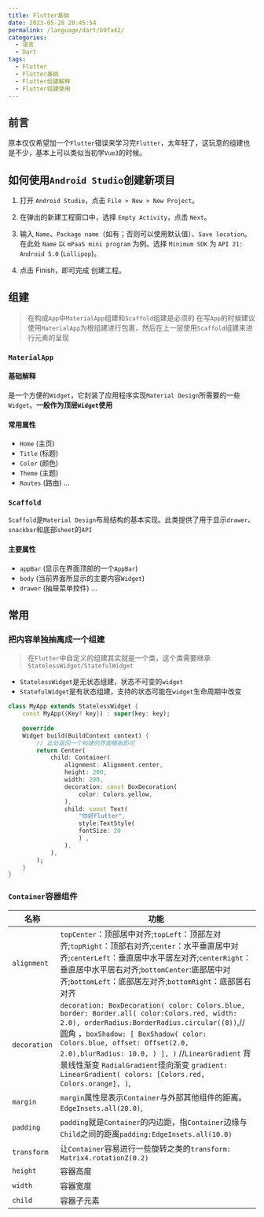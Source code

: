 ```yaml
---
title: Flutter基础
date: 2023-05-28 20:45:54
permalink: /language/dart/b9fa42/
categories:
  - 语言
  - Dart
tags:
  - Flutter
  - Flutter基础
  - Flutter组建解释
  - Flutter组建使用
---
```


## 前言

原本仅仅希望加一个`Flutter`错误来学习完`Flutter`，太年轻了，这玩意的组建也是不少，基本上可以类似当初学`Vue3`的时候。

<!-- more -->

<InArticleAdsense
    data-ad-client="ca-pub-1725717718088510"
    data-ad-slot="7426219401">
</InArticleAdsense>

## 如何使用`Android Studio`创建新项目

1. 打开 `Android Studio`，点击 `File > New > New Project`。

2. 在弹出的新建工程窗口中，选择 `Empty Activity`，点击 `Next`。

3. 输入 `Name`、`Package name`（如有；否则可以使用默认值）、`Save location`。在此处 `Name` 以 `mPaaS mini program` 为例。选择 `Minimum SDK` 为 `API 21: Android 5.0` (`Lollipop`)。

4. 点击 Finish，即可完成 创建工程。

## 组建

> 在构成`App`中`MaterialApp`组建和`Scaffold`组建是必须的
> 在写`App`的时候建议使用`MaterialApp`为根组建进行包裹，然后在上一层使用`Scaffold`组建来进行元素的呈现

### `MaterialApp`

#### 基础解释

是一个方便的`Widget`，它封装了应用程序实现`Material Design`所需要的一些`Widget`。**一般作为顶层`Widget`使用**

#### 常用属性

- `Home`            (主页)
- `Title`           (标题)
- `Color`           (颜色)
- `Theme`           (主题)
- `Routes`          (路由)
...

### `Scaffold`

`Scaffold`是`Material Design`布局结构的基本实现。此类提供了用于显示`drawer`、`snackbar`和底部`sheet`的`API`

#### 主要属性

- `appBar`          (显示在界面顶部的一个`AppBar`)
- `body`            (当前界面所显示的主要内容`Widget`)
- `drawer`          (抽屉菜单控件)
...


## 常用

### 把内容单独抽离成一个组建

> 在`Flutter`中自定义的组建其实就是一个类，这个类需要继承`StatelessWidget/StatefulWidget`

- `StatelessWidget`是无状态组建，状态不可变的`widget`
- `StatefulWidget`是有状态组建，支持的状态可能在`widget`生命周期中改变

``` dart
class MyApp extends StatelessWidget {
    const MyApp({Key? key}) : super(key: key);
    
    @override
    Widget build(BuildContext context) {
        // 此处返回一个构建的界面模板即可
        return Center(
            child: Container(
                alignment: Alignment.center,
                height: 200,
                width: 200,
                decoration: const BoxDecoration(
                    color: Colors.yellow,
                ),
                child: const Text(
                    "你好Flutter",
                    style:TextStyle(
                    fontSize: 20
                    ) ,
                ),
            ),
        );
    }
}
```


### `Container`容器组件

|  名称   | 功能  |
|  ----  | ----  |
| `alignment`  | `topCenter`：顶部居中对齐;`topLeft`：顶部左对齐;`topRight`：顶部右对齐;`center`：水平垂直居中对齐;`centerLeft`：垂直居中水平居左对齐;`centerRight`：垂直居中水平居右对齐;`bottomCenter`:底部居中对齐;`bottomLeft`：底部居左对齐;`bottomRight`：底部居右对齐 |
| `decoration`  | `decoration: BoxDecoration( color: Colors.blue, border: Border.all( color:Colors.red, width: 2.0), orderRadius:BorderRadius.circular((8))`,// 圆角 ，`boxShadow: [ BoxShadow( color: Colors.blue, offset: Offset(2.0, 2.0),blurRadius: 10.0, ) ], )` //`LinearGradient` 背景线性渐变 `RadialGradient`径向渐变 `gradient: LinearGradient( colors: [Colors.red, Colors.orange], )`, |
| `margin` | `margin`属性是表示`Container`与外部其他组件的距离。 `EdgeInsets.all(20.0)`, |
| `padding` | `padding`就是`Container`的内边距，指`Container`边缘与`Child`之间的距离`padding:EdgeInsets.all(10.0)` |
| `transform` | 让`Container`容易进行一些旋转之类的`transform: Matrix4.rotationZ(0.2)` |
| `height` | 容器高度 |
| `width` | 容器宽度 |
| `child` | 容器子元素 |